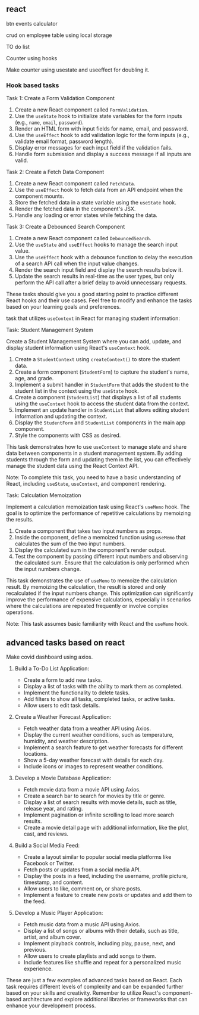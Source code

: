 ## react

  
btn events 
calculator

crud on employee table using local storage

TO do list 

Counter using hooks

Make counter using usestate and useeffect for doubling it.


### Hook based tasks
Task 1: Create a Form Validation Component

1. Create a new React component called `FormValidation`.
2. Use the `useState` hook to initialize state variables for the form inputs (e.g., `name`, `email`, `password`).
3. Render an HTML form with input fields for name, email, and password.
4. Use the `useEffect` hook to add validation logic for the form inputs (e.g., validate email format, password length).
5. Display error messages for each input field if the validation fails.
6. Handle form submission and display a success message if all inputs are valid.

Task 2: Create a Fetch Data Component

1. Create a new React component called `FetchData`.
2. Use the `useEffect` hook to fetch data from an API endpoint when the component mounts.
3. Store the fetched data in a state variable using the `useState` hook.
4. Render the fetched data in the component's JSX.
5. Handle any loading or error states while fetching the data.

Task 3: Create a Debounced Search Component

1. Create a new React component called `DebouncedSearch`.
2. Use the `useState` and `useEffect` hooks to manage the search input value.
3. Use the `useEffect` hook with a debounce function to delay the execution of a search API call when the input value changes.
4. Render the search input field and display the search results below it.
5. Update the search results in real-time as the user types, but only perform the API call after a brief delay to avoid unnecessary requests.

These tasks should give you a good starting point to practice different React hooks and their use cases. Feel free to modify and enhance the tasks based on your learning goals and preferences.


task that utilizes `useContext` in React for managing student information:

Task: Student Management System

Create a Student Management System where you can add, update, and display student information using React's `useContext` hook.

1. Create a `StudentContext` using `createContext()` to store the student data.
2. Create a form component (`StudentForm`) to capture the student's name, age, and grade.
3. Implement a submit handler in `StudentForm` that adds the student to the student list in the context using the `useState` hook.
4. Create a component (`StudentList`) that displays a list of all students using the `useContext` hook to access the student data from the context.
5. Implement an update handler in `StudentList` that allows editing student information and updating the context.
6. Display the `StudentForm` and `StudentList` components in the main app component.
7. Style the components with CSS as desired.

This task demonstrates how to use `useContext` to manage state and share data between components in a student management system. By adding students through the form and updating them in the list, you can effectively manage the student data using the React Context API.

Note: To complete this task, you need to have a basic understanding of React, including `useState`, `useContext`, and component rendering.

Task: Calculation Memoization

Implement a calculation memoization task using React's `useMemo` hook. The goal is to optimize the performance of repetitive calculations by memoizing the results.

1. Create a component that takes two input numbers as props.
2. Inside the component, define a memoized function using `useMemo` that calculates the sum of the two input numbers.
3. Display the calculated sum in the component's render output.
4. Test the component by passing different input numbers and observing the calculated sum. Ensure that the calculation is only performed when the input numbers change.

This task demonstrates the use of `useMemo` to memoize the calculation result. By memoizing the calculation, the result is stored and only recalculated if the input numbers change. This optimization can significantly improve the performance of expensive calculations, especially in scenarios where the calculations are repeated frequently or involve complex operations.

Note: This task assumes basic familiarity with React and the `useMemo` hook.


## advanced tasks based on react
Make covid dashboard using axios. 




1. Build a To-Do List Application:
   - Create a form to add new tasks.
   - Display a list of tasks with the ability to mark them as completed.
   - Implement the functionality to delete tasks.
   - Add filters to show all tasks, completed tasks, or active tasks.
   - Allow users to edit task details.

2. Create a Weather Forecast Application:
   - Fetch weather data from a weather API using Axios.
   - Display the current weather conditions, such as temperature, humidity, and weather description.
   - Implement a search feature to get weather forecasts for different locations.
   - Show a 5-day weather forecast with details for each day.
   - Include icons or images to represent weather conditions.

3. Develop a Movie Database Application:
   - Fetch movie data from a movie API using Axios.
   - Create a search bar to search for movies by title or genre.
   - Display a list of search results with movie details, such as title, release year, and rating.
   - Implement pagination or infinite scrolling to load more search results.
   - Create a movie detail page with additional information, like the plot, cast, and reviews.

4. Build a Social Media Feed:
   - Create a layout similar to popular social media platforms like Facebook or Twitter.
   - Fetch posts or updates from a social media API.
   - Display the posts in a feed, including the username, profile picture, timestamp, and content.
   - Allow users to like, comment on, or share posts.
   - Implement a feature to create new posts or updates and add them to the feed.

5. Develop a Music Player Application:
   - Fetch music data from a music API using Axios.
   - Display a list of songs or albums with their details, such as title, artist, and album cover.
   - Implement playback controls, including play, pause, next, and previous.
   - Allow users to create playlists and add songs to them.
   - Include features like shuffle and repeat for a personalized music experience.

These are just a few examples of advanced tasks based on React. Each task requires different levels of complexity and can be expanded further based on your skills and creativity. Remember to utilize React's component-based architecture and explore additional libraries or frameworks that can enhance your development process.
